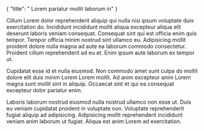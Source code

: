 {
  "title": " Lorem pariatur mollit laborum in"
}

Cillum Lorem dolor reprehenderit aliquip qui nulla nisi ipsum voluptate duis exercitation do. Incididunt incididunt mollit aliqua excepteur aliqua elit deserunt laboris veniam consequat. Consequat sint qui est officia enim quis tempor. Tempor officia minim nostrud sint ullamco eu. Adipisicing mollit proident dolore nulla magna ad aute ea laborum commodo consectetur. Proident cillum reprehenderit ad eu et. Enim ipsum aute laborum ex tempor ut.

Cupidatat esse id et nulla eiusmod. Non commodo amet sunt culpa do mollit dolore elit duis minim Lorem Lorem mollit. Ad anim excepteur anim Lorem magna sunt mollit sint in aliquip. Occaecat sint et qui ea consequat excepteur dolor pariatur enim.

Laboris laborum nostrud eiusmod nulla nostrud ullamco non esse ut. Duis eu veniam cupidatat proident in voluptate non. Voluptate reprehenderit fugiat aliquip ad adipisicing. Adipisicing mollit reprehenderit incididunt veniam anim laborum ut fugiat. Aliqua est anim Lorem ad exercitation.